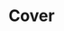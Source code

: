 ---
title: Cover
link: https://www.instagram.com/p/Blam9q5n7eZ/
image: "/img/posts/cover.jpg"
type: instagram
sequence: 1
---